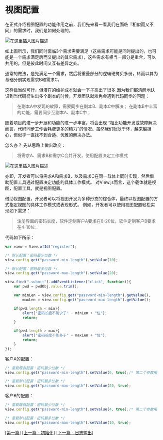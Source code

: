 # 视图配置

在正式介绍视图配置的功能作用之前，我们先来看一看我们在面临『相似而又不同』的需求时，我们是如何处理的。

![&#x5728;&#x8FD9;&#x91CC;&#x63D2;&#x5165;&#x56FE;&#x7247;&#x63CF;&#x8FF0;](https://img-blog.csdnimg.cn/20190220214934986.png?x-oss-process=image/watermark,type_ZmFuZ3poZW5naGVpdGk,shadow_10,text_aHR0cHM6Ly9ibG9nLmNzZG4ubmV0L2Jhb3poYW5nMDA3,size_16,color_FFFFFF,t_70)

如上图所示，我们同时面临3个需求需要满足（这些需求可能是同时提出的，也可能是一个需求满足后而又提出的其它需求），这些需求有相当一部分是重合，可以共用的，但是彼此时间又互有差异之处。

通常的做法，是先满足一个需求，然后将重叠部分的逻辑硬拷贝多份，转而以其为基础分别实现需求B和需求C。

这样做当然可行，但潜在的维护成本就会一下子高出了很多.因为我们都清醒地认识到当代码衍生出多个副本的时候，开发团队就难免会遇到代码同步的问题：

> 在副本A中发现的故障，需要同步在副本B、副本C中解决； 在副本B中丰富的功能，需要同步至副本A、副本C中；

随着项目的进一步开展和功能的进一步丰富，将会出现 “相比功能开发或故障解决而言，代码同步工作会耗费更多的精力”的情况。虽然我们耿耿于怀，越来越担心，但似乎一直找不到合适、优雅的解决办法。

怎么办？ 先从思路上做出改变：

> 将需求A、需求B和需求C合并开发，使用配置决定工作模式

![&#x5728;&#x8FD9;&#x91CC;&#x63D2;&#x5165;&#x56FE;&#x7247;&#x63CF;&#x8FF0;](https://img-blog.csdnimg.cn/20190220220951149.png?x-oss-process=image/watermark,type_ZmFuZ3poZW5naGVpdGk,shadow_10,text_aHR0cHM6Ly9ibG9nLmNzZG4ubmV0L2Jhb3poYW5nMDA3,size_16,color_FFFFFF,t_70)

亦即，开发者可以将需求A和需求B，以及需求C在同一载体上同时实现，然后借助配置工具通过配置决定功能的具体工作模式。 对View.js而言，这个载体就是视图，配置工具，就是视图配置。

借助视图配置，开发者可以将视图开发为多种形态的综合体，最终以视图配置的方式指定视图的具体工作模式或表现形式。 例如，开发者可以使用视图配置轻松实现如下需求：

> 注册界面的密码长度，软件定制客户A要求在6-20位，软件定制客户B要求在4-10位。

代码如下所示：

```javascript
var view = View.ofId("register");

/* 默认配置：密码最少位数 */
view.config.get("password-min-length").setValue(10);

/* 默认配置：密码最多位数 */
view.config.get("password-max-length").setValue(20);

view.find(".submit").addEventListener("click", function(){
    var pwd = pwdObj.value.trim();

    var minLen = view.config.get("password-min-length").getValue(),
        maxLen = view.config.get("password-max-length").getValue();

    if(pwd.length < min){
        alert("密码长度不能少于" + minLen + "位");
        return;
    }

    if(pwd.length > max){
        alert("密码长度不能多于" + maxLen + "位");
        return;
    }
});
```

客户A的配置：

```javascript
/* 重载既有配置：密码最少位数 */
view.config.get("password-min-length").setValue(6, true);/* 第二个参数用于复写可能已经存在的值，如果不传且已经有值，则赋值无效，相当于什么也没做 */

/* 重载默认配置：密码最多位数 */
view.config.get("password-max-length").setValue(20, true);
```

客户B的配置：

```javascript
/* 重载既有配置：密码最少位数 */
view.config.get("password-min-length").setValue(4, true);/* 第二个参数用于复写可能已经存在的值，如果不传且已经有值，则赋值无效，相当于什么也没做 */

/* 重载默认配置：密码最多位数 */
view.config.get("password-max-length").setValue(10, true);
```

[\[第一篇\]](https://blog.csdn.net/baozhang007/article/details/81587648) [\[上一篇 - 初始化\]](https://blog.csdn.net/baozhang007/article/details/87387097) [\[下一篇 - 日志输出\]](https://blog.csdn.net/baozhang007/article/details/87903508)

